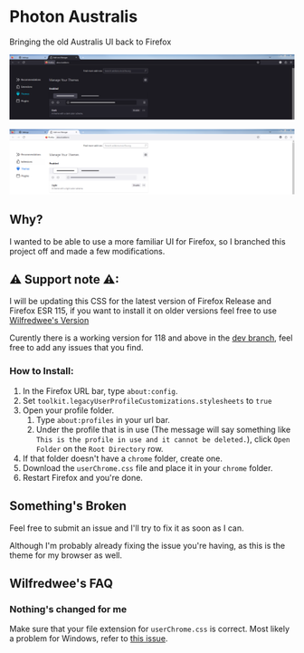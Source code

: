 # Photon Australis
Bringing the old Australis UI back to Firefox

![alt text](assets/images/Dark.png "Dark Mode")

![alt text](assets/images/Light.png "Light Mode")

## Why?
I wanted to be able to use a more familiar UI for Firefox, so I branched this project off and made a few modifications.

## ⚠ Support note ⚠:
I will be updating this CSS for the latest version of Firefox Release and Firefox ESR 115, if you want to install it on older versions feel free to use [Wilfredwee's Version](https://github.com/wilfredwee/photon-australis)

Curently there is a working version for 118 and above in the [dev branch](https://github.com/Glitchcode2447/Firefox-Australis-Theme/tree/dev), feel free to add any issues that you find.

### How to Install:
1. In the Firefox URL bar, type `about:config`.
1. Set `toolkit.legacyUserProfileCustomizations.stylesheets` to `true`
1. Open your profile folder.
    1. Type `about:profiles` in your url bar.
    1. Under the profile that is in use (The message will say something like `This is the profile in use and it cannot be deleted.`), click `Open Folder` on the `Root Directory` row.
1. If that folder doesn't have a `chrome` folder, create one.
1. Download the `userChrome.css` file and place it in your `chrome` folder.
1. Restart Firefox and you're done.

## Something's Broken
Feel free to submit an issue and I'll try to fix it as soon as I can.

Although I'm probably already fixing the issue you're having, as this is the theme for my browser as well.

## Wilfredwee's FAQ 
### Nothing's changed for me
Make sure that your file extension for `userChrome.css` is correct. Most likely a problem for Windows, refer to [this issue](https://github.com/wilfredwee/photon-australis/issues/104).
